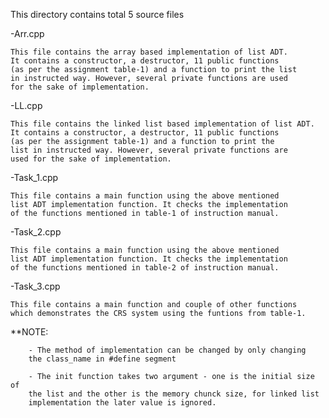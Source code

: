 This directory contains total 5 source files


-Arr.cpp


    This file contains the array based implementation of list ADT. 
    It contains a constructor, a destructor, 11 public functions 
    (as per the assignment table-1) and a function to print the list
    in instructed way. However, several private functions are used 
    for the sake of implementation.

    
-LL.cpp


    This file contains the linked list based implementation of list ADT.
    It contains a constructor, a destructor, 11 public functions 
    (as per the assignment table-1) and a function to print the 
    list in instructed way. However, several private functions are 
    used for the sake of implementation.
-Task_1.cpp


    This file contains a main function using the above mentioned 
    list ADT implementation function. It checks the implementation
    of the functions mentioned in table-1 of instruction manual.
-Task_2.cpp


    This file contains a main function using the above mentioned
    list ADT implementation function. It checks the implementation
    of the functions mentioned in table-2 of instruction manual.
-Task_3.cpp


    This file contains a main function and couple of other functions
    which demonstrates the CRS system using the funtions from table-1.


**NOTE: 

        - The method of implementation can be changed by only changing 
        the class_name in #define segment

        - The init function takes two argument - one is the initial size of
        the list and the other is the memory chunck size, for linked list 
        implementation the later value is ignored.
